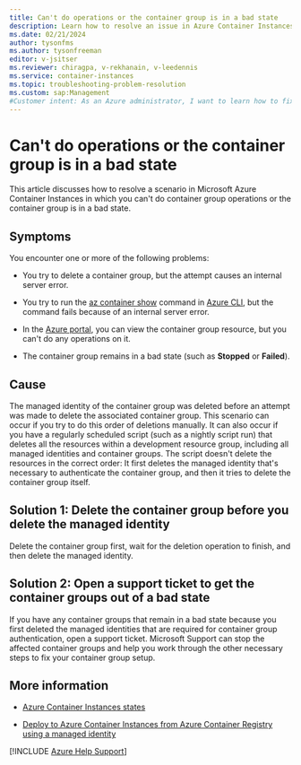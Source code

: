 ```yaml
---
title: Can't do operations or the container group is in a bad state
description: Learn how to resolve an issue in Azure Container Instances in which you can't do a container group operation or the container group is in a bad state.
ms.date: 02/21/2024
author: tysonfms
ms.author: tysonfreeman
editor: v-jsitser
ms.reviewer: chiragpa, v-rekhanain, v-leedennis
ms.service: container-instances
ms.topic: troubleshooting-problem-resolution
ms.custom: sap:Management
#Customer intent: As an Azure administrator, I want to learn how to fix a container group that's in a bad state so that I can successfully do operations on that container group.
---
```

# Can't do operations or the container group is in a bad state

This article discusses how to resolve a scenario in Microsoft Azure Container Instances in which you can't do container group operations or the container group is in a bad state.

## Symptoms

You encounter one or more of the following problems:

- You try to delete a container group, but the attempt causes an internal server error.

- You try to run the [az container show](/cli/azure/container#az-container-show) command in [Azure CLI](/cli/azure/install-azure-cli), but the command fails because of an internal server error.

- In the [Azure portal](https://portal.azure.com), you can view the container group resource, but you can't do any operations on it.

- The container group remains in a bad state (such as **Stopped** or **Failed**).

## Cause

The managed identity of the container group was deleted before an attempt was made to delete the associated container group. This scenario can occur if you try to do this order of deletions manually. It can also occur if you have a regularly scheduled script (such as a nightly script run) that deletes all the resources within a development resource group, including all managed identities and container groups. The script doesn't delete the resources in the correct order: It first deletes the managed identity that's necessary to authenticate the container group, and then it tries to delete the container group itself.

## Solution 1: Delete the container group before you delete the managed identity

Delete the container group first, wait for the deletion operation to finish, and then delete the managed identity.

## Solution 2: Open a support ticket to get the container groups out of a bad state

If you have any container groups that remain in a bad state because you first deleted the managed identities that are required for container group authentication, open a support ticket. Microsoft Support can stop the affected container groups and help you work through the other necessary steps to fix your container group setup.

## More information

- [Azure Container Instances states](/azure/container-instances/container-state)

- [Deploy to Azure Container Instances from Azure Container Registry using a managed identity](/azure/container-instances/using-azure-container-registry-mi)

[!INCLUDE [Azure Help Support](../../../includes/azure-help-support.md)]
